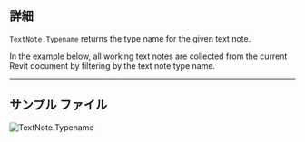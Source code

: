 ## 詳細
`TextNote.Typename` returns the type name for the given text note.

In the example below, all working text notes are collected from the current Revit document by filtering by the text note type name.

___
## サンプル ファイル

![TextNote.Typename](./Revit.Elements.TextNote.Typename_img.jpg)
